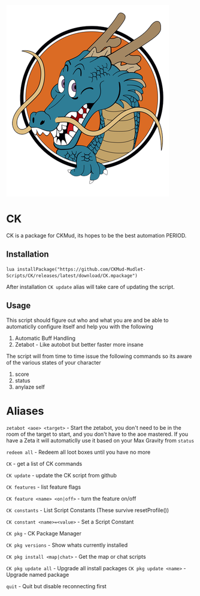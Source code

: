 ![shenron](src/resources/shenron.png)

# CK

CK is a package for CKMud, its hopes to be the best automation PERIOD. 

## Installation

`lua installPackage("https://github.com/CKMud-Mudlet-Scripts/CK/releases/latest/download/CK.mpackage")`

After installation `CK update` alias will take care of updating the script. 

## Usage

This script should figure out who and what you are and be able to automaticlly configure itself and help you with the following

1. Automatic Buff Handling
2. Zetabot - Like autobot but better faster more insane

The script will from time to time issue the following commands so its aware of the various states of your character 

1. score
2. status
3. anylaze self

# Aliases

`zetabot <aoe> <target>` - Start the zetabot, you don't need to be in the room of the target to start, and you don't have to the aoe mastered. If you have a Zeta it will automaticlly use it based on your Max Gravity from `status`

`redeem all` - Redeem all loot boxes until you have no more

`CK` - get a list of CK commands

`CK update` - update the CK script from github

`CK features` - list feature flags

`CK feature <name> <on|off>` - turn the feature on/off

`CK constants` - List Script Constants (These survive resetProfile())

`CK constant <name>=<value>` - Set a Script Constant

`CK pkg` - CK Package Manager

`CK pkg versions` - Show whats currently installed

`CK pkg install <map|chat>` - Get the map or chat scripts

`CK pkg update all` - Upgrade all install packages
`CK pkg update <name>` - Upgrade named package

`quit` - Quit but disable reconnecting first
